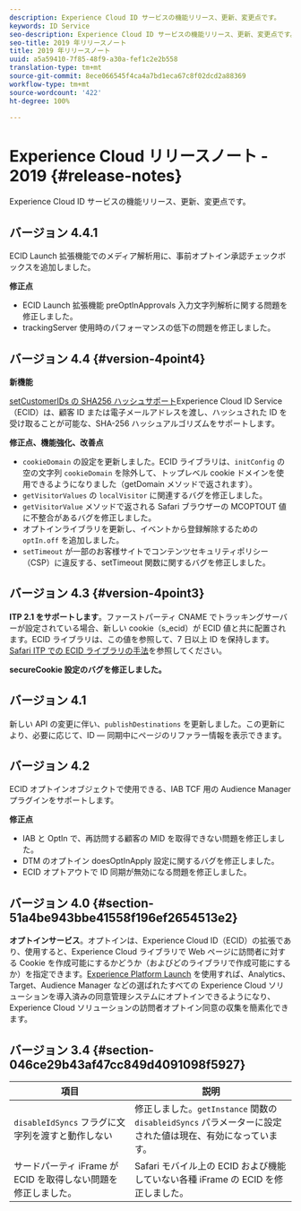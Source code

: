 ```yaml
---
description: Experience Cloud ID サービスの機能リリース、更新、変更点です。
keywords: ID Service
seo-description: Experience Cloud ID サービスの機能リリース、更新、変更点です。
seo-title: 2019 年リリースノート
title: 2019 年リリースノート
uuid: a5a59410-7f85-48f9-a30a-fef1c2e2b558
translation-type: tm+mt
source-git-commit: 8ece066545f4ca4a7bd1eca67c8f02dcd2a88369
workflow-type: tm+mt
source-wordcount: '422'
ht-degree: 100%

---
```



# Experience Cloud リリースノート - 2019 {#release-notes}

Experience Cloud ID サービスの機能リリース、更新、変更点です。

## バージョン 4.4.1

ECID Launch 拡張機能でのメディア解析用に、事前オプトイン承認チェックボックスを追加しました。

**修正点**

* ECID Launch 拡張機能 preOptInApprovals 入力文字列解析に関する問題を修正しました。
* trackingServer 使用時のパフォーマンスの低下の問題を修正しました。

## バージョン 4.4 {#version-4point4}

**新機能**

[setCustomerIDs の SHA256 ハッシュサポート](/help/reference/hashing-support.md)Experience Cloud ID Service（ECID）は、顧客 ID または電子メールアドレスを渡し、ハッシュされた ID を受け取ることが可能な、SHA-256 ハッシュアルゴリズムをサポートします。

**修正点、機能強化、改善点**

* `cookieDomain` の設定を更新しました。ECID ライブラリは、`initConfig` の空の文字列 `cookieDomain` を除外して、トップレベル cookie ドメインを使用できるようになりました（getDomain メソッドで返されます）。
* `getVisitorValues` の `localVisitor` に関連するバグを修正しました。
* `getVisitorValue` メソッドで返される Safari ブラウザーの MCOPTOUT 値に不整合があるバグを修正しました。
* オプトインライブラリを更新し、イベントから登録解除するための `optIn.off` を追加しました。
* `setTimeout` が一部のお客様サイトでコンテンツセキュリティポリシー（CSP）に違反する、setTimeout 関数に関するバグを修正しました。

## バージョン 4.3 {#version-4point3}

**ITP 2.1 をサポートします**。ファーストパーティ CNAME でトラッキングサーバーが設定されている場合、新しい cookie（s_ecid）が ECID 値と共に配置されます。ECID ライブラリは、この値を参照して、7 日以上 ID を保持します。[Safari ITP での ECID ライブラリの手法](/help/reference/ecid-library-methods.md)を参照してください。

**secureCookie 設定のバグを修正しました。**

## バージョン 4.1

新しい API の変更に伴い、`publishDestinations` を更新しました。この更新により、必要に応じて、ID — 同期中にページのリファラー情報を表示できます。

## バージョン 4.2

ECID オプトインオブジェクトで使用できる、IAB TCF 用の Audience Manager プラグインをサポートします。

**修正点**

* IAB と OptIn で、再訪問する顧客の MID を取得できない問題を修正しました。
* DTM のオプトイン doesOptInApply 設定に関するバグを修正しました。
* ECID オプトアウトで ID 同期が無効になる問題を修正しました。

## バージョン 4.0 {#section-51a4be943bbe41558f196ef2654513e2}

**オプトインサービス**。オプトインは、Experience Cloud ID（ECID）の拡張であり、使用すると、Experience Cloud ライブラリで Web ページに訪問者に対する Cookie を作成可能にするかどうか（およびどのライブラリで作成可能にするか）を指定できます。[Experience Platform Launch](https://docs.adobe.com/content/help/ja-JP/launch/using/overview.html) を使用すれば、Analytics、Target、Audience Manager などの選ばれたすべての Experience Cloud ソリューションを導入済みの同意管理システムにオプトインできるようになり、Experience Cloud ソリューションの訪問者オプトイン同意の収集を簡素化できます。

## バージョン 3.4 {#section-046ce29b43af47cc849d4091098f5927}

| 項目 | 説明 |
|---|---|
| `disableIdSyncs` フラグに文字列を渡すと動作しない | 修正しました。`getInstance` 関数の `disableidSyncs` パラメーターに設定された値は現在、有効になっています。 |
| サードパーティ iFrame が ECID を取得しない問題を修正しました。 | Safari モバイル上の ECID および機能していない各種 iFrame の ECID を修正しました。 |

